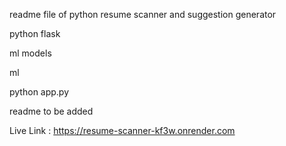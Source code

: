 readme file of python resume scanner and suggestion generator


python flask 

ml models

ml 

python app.py

readme to be added 


Live Link : https://resume-scanner-kf3w.onrender.com
